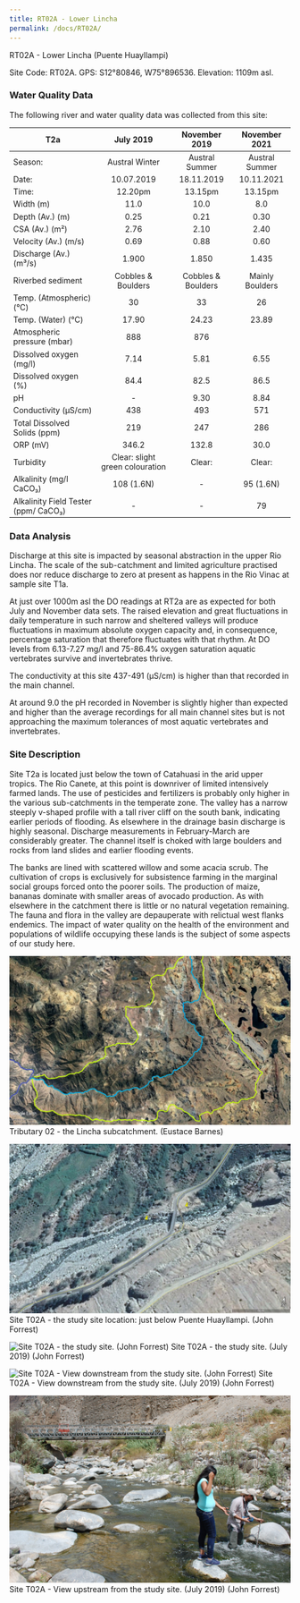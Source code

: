 ```yaml
---
title: RT02A - Lower Lincha
permalink: /docs/RT02A/
---
```

RT02A - Lower Lincha (Puente Huayllampi)

Site Code: RT02A.  GPS: S12°80846, W75°896536. Elevation:
1109m asl.

### Water Quality Data

The following river and water quality data was collected from this site:

|     T2a                                     |                 July 2019               |        November 2019      |      November 2021     |
|---------------------------------------------|:---------------------------------------:|:-------------------------:|:----------------------:|
|     Season:                                 |              Austral Winter             |       Austral Summer      |      Austral Summer    |
|     Date:                                   |                10.07.2019               |         18.11.2019        |        10.11.2021      |
|     Time:                                   |                  12.20pm                |           13.15pm         |         13.15pm        |
|     Width (m)                               |                   11.0                  |            10.0           |           8.0          |
|     Depth (Av.) (m)                         |                   0.25                  |            0.21           |           0.30         |
|     CSA (Av.) (m²)                          |                   2.76                  |            2.10           |           2.40         |
|     Velocity (Av.) (m/s)                    |                   0.69                  |            0.88           |           0.60         |
|     Discharge (Av.) (m³/s)                  |                   1.900                 |            1.850          |          1.435         |
|     Riverbed sediment                       |            Cobbles & Boulders           |     Cobbles & Boulders    |     Mainly Boulders    |
|     Temp. (Atmospheric) (°C)                |                    30                   |             33            |            26          |
|     Temp. (Water) (°C)                      |                   17.90                 |            24.23          |          23.89         |
|     Atmospheric pressure (mbar)             |                    888                  |             876           |                        |
|     Dissolved oxygen (mg/l)                 |                   7.14                  |            5.81           |           6.55         |
|     Dissolved oxygen (%)                    |                   84.4                  |            82.5           |           86.5         |
|     pH                                      |                     -                   |            9.30           |           8.84         |
|     Conductivity (µS/cm)                    |                    438                  |             493           |           571          |
|     Total Dissolved Solids (ppm)            |                    219                  |             247           |           286          |
|     ORP (mV)                                |                   346.2                 |            132.8          |           30.0         |
|     Turbidity                               |     Clear: slight green colouration     |           Clear:          |          Clear:        |
|     Alkalinity (mg/l CaCO₃)                 |                108 (1.6N)               |              -            |        95 (1.6N)       |
|     Alkalinity Field Tester (ppm/ CaCO₃)    |                     -                   |              -            |            79          |


### Data Analysis
Discharge at this site is impacted by seasonal abstraction in the upper Rio Lincha. The scale of the sub-catchment and limited agriculture practised does nor reduce discharge to zero at present as happens in the Rio Vinac at sample site T1a. 

At just over 1000m asl the DO readings at RT2a are as expected for both July and November data sets. The raised elevation and great fluctuations in daily temperature in such narrow and sheltered valleys will produce fluctuations in maximum absolute oxygen capacity and, in consequence, percentage saturation that therefore fluctuates with that rhythm. At DO levels from 6.13-7.27 mg/l and 75-86.4% oxygen saturation aquatic vertebrates survive and invertebrates thrive. 

The conductivity at this site 437-491 (µS/cm) is higher than that recorded in the main channel. 

At around 9.0 the pH recorded in November is slightly higher than expected and higher than the average recordings for all main channel sites but is not approaching the maximum tolerances of most aquatic vertebrates and invertebrates. 


### Site Description
Site T2a is located just below the town of Catahuasi in the arid upper tropics. The Rio Canete, at this point is downriver of limited intensively farmed lands. The use of pesticides and fertilizers is probably only higher in the various sub-catchments in the temperate zone. The valley has a narrow steeply v-shaped profile with a tall river cliff on the south bank, indicating earlier periods of flooding. As elsewhere in the drainage basin discharge is highly seasonal. Discharge measurements in February-March are considerably greater. The channel itself is choked with large boulders and rocks from land slides and earlier flooding events. 

The banks are lined with scattered willow and some acacia scrub. The cultivation of crops is exclusively for subsistence farming in the marginal social groups forced onto the poorer soils. The production of maize, bananas dominate with smaller areas of avocado production. As with elsewhere in the catchment there is little or no natural vegetation remaining. The fauna and flora in the valley are depauperate with relictual west flanks endemics. The impact of water quality on the health of the environment and populations of wildlife occupying these lands is the subject of some aspects of our study here. 


![Tributary T02 - the Lincha subcatchment. (Eustace Barnes)](/assets/SiteDescriptions/T2/T2Linchasubcatchment.jpg)
Tributary 02 - the Lincha subcatchment. (Eustace Barnes)


![Site T02A - the study site location. (John Forrest)](/assets/SiteDescriptions/T2/RT02ALowerLinchavalley.jpg)
Site T02A - the study site location: just below Puente Huayllampi. (John Forrest)


![Site T02A - the study site. (John Forrest)](/assets/SiteDescriptions/T2/T2AStudysite.JPG)
Site T02A - the study site. (July 2019) (John Forrest)


![Site T02A - View downstream from the study site. (John Forrest)](/assets/SiteDescriptions/T2/T2AViewdownstream.JPG)
Site T02A - View downstream from the study site. (July 2019) (John Forrest)


![Site T02A - View upstream from the study site. (John Forrest)](/assets/SiteDescriptions/T2/T2AViewupstream.JPG)
Site T02A - View upstream from the study site. (July 2019) (John Forrest)

